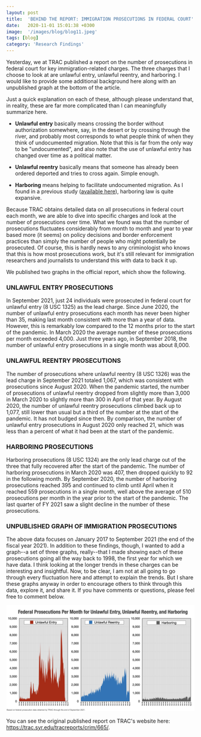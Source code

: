 ```yaml
---
layout: post
title:  'BEHIND THE REPORT: IMMIGRATION PROSECUTIONS IN FEDERAL COURT'
date:   2020-11-01 15:01:38 +0300
image:  '/images/blog/blog11.jpeg' 
tags: [blog]
category: 'Research Findings'
---
```


Yesterday, we at TRAC published a report on the number of prosecutions in federal court for key immigration-related charges. The three charges that I choose to look at are unlawful entry, unlawful reentry, and harboring. I would like to provide some additional background here along with an unpublished graph at the bottom of the article.

Just a quick explanation on each of these, although please understand that, in reality, these are far more complicated than I can meaningfully summarize here. 

-   **Unlawful entry** basically means crossing the border without authorization somewhere, say, in the desert or by crossing through the river, and probably most corresponds to what people think of when they think of undocumented migration. Note that this is far from the only way to be "undocumented", and also note that the use of unlawful entry has changed over time as a political matter.

-   **Unlawful reentry** basically means that someone has already been ordered deported and tries to cross again. Simple enough.

-   **Harboring** means helping to facilitate undocumented migration. As I found in a previous study ([available here](https://trac.syr.edu/tracreports/crim/603/)), harboring law is quite expansive.

Because TRAC obtains detailed data on all prosecutions in federal court each month, we are able to dive into specific charges and look at the number of prosecutions over time. What we found was that the number of prosecutions fluctuates considerably from month to month and year to year based more (it seems) on policy decisions and border enforcement practices than simply the number of people who might potentially be prosecuted. Of course, this is hardly news to any criminologist who knows that this is how most prosecutions work, but it's still relevant for immigration researchers and journalists to understand this with data to back it up.

We published two graphs in the official report, which show the following.

### **UNLAWFUL ENTRY PROSECUTIONS**

In September 2021, just 24 individuals were prosecuted in federal court for unlawful entry (8 USC 1325) as the lead charge. Since June 2020, the number of unlawful entry prosecutions each month has never been higher than 35, making last month consistent with more than a year of data. However, this is remarkably low compared to the 12 months prior to the start of the pandemic. In March 2020 the average number of these prosecutions per month exceeded 4,000. Just three years ago, in September 2018, the number of unlawful entry prosecutions in a single month was about 8,000.

### **UNLAWFUL REENTRY PROSECUTIONS**

The number of prosecutions where unlawful reentry (8 USC 1326) was the lead charge in September 2021 totaled 1,067, which was consistent with prosecutions since August 2020. When the pandemic started, the number of prosecutions of unlawful reentry dropped from slightly more than 3,000 in March 2020 to slightly more than 300 in April of that year. By August 2020, the number of unlawful reentry prosecutions climbed back up to 1,077, still lower than usual but a third of the number at the start of the pandemic. It has not budged since then. By comparison, the number of unlawful entry prosecutions in August 2020 only reached 21, which was less than a percent of what it had been at the start of the pandemic.

### **HARBORING PROSECUTIONS**

Harboring prosecutions (8 USC 1324) are the only lead charge out of the three that fully recovered after the start of the pandemic. The number of harboring prosecutions in March 2020 was 407, then dropped quickly to 92 in the following month. By September 2020, the number of harboring prosecutions reached 395 and continued to climb until April when it reached 559 prosecutions in a single month, well above the average of 510 prosecutions per month in the year prior to the start of the pandemic. The last quarter of FY 2021 saw a slight decline in the number of these prosecutions.

### **UNPUBLISHED GRAPH OF IMMIGRATION PROSECUTIONS**

The above data focuses on January 2017 to September 2021 (the end of the fiscal year 2021). In addition to these findings, though, I wanted to add a graph--a set of three graphs, really--that I made showing each of these prosecutions going all the way back to 1998, the first year for which we have data. I think looking at the longer trends in these charges can be interesting and insightful. Now, to be clear, I am not at all going to go through every fluctuation here and attempt to explain the trends. But I share these graphs anyway in order to encourage others to think through this data, explore it, and share it. If you have comments or questions, please feel free to comment below.

![](/images/blog/blog11.jpeg)

You can see the original published report on TRAC's website here: <https://trac.syr.edu/tracreports/crim/665/>.